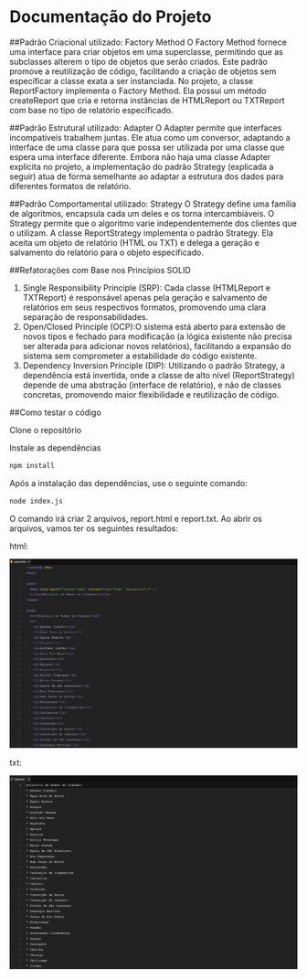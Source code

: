 # Documentação do Projeto
##Padrão Criacional utilizado: Factory Method
O Factory Method fornece uma interface para criar objetos em uma superclasse, permitindo que as subclasses alterem o tipo de objetos que serão criados. Este padrão promove a reutilização de código, facilitando a criação de objetos sem especificar a classe exata a ser instanciada. No projeto, a classe ReportFactory implementa o Factory Method. Ela possui um método createReport que cria e retorna instâncias de HTMLReport ou TXTReport com base no tipo de relatório especificado.

##Padrão Estrutural utilizado: Adapter
O Adapter permite que interfaces incompatíveis trabalhem juntas. Ele atua como um conversor, adaptando a interface de uma classe para que possa ser utilizada por uma classe que espera uma interface diferente. Embora não haja uma classe Adapter explícita no projeto, a implementação do padrão Strategy (explicada a seguir) atua de forma semelhante ao adaptar a estrutura dos dados para diferentes formatos de relatório.

##Padrão Comportamental utilizado: Strategy
O Strategy define uma família de algoritmos, encapsula cada um deles e os torna intercambiáveis. O Strategy permite que o algoritmo varie independentemente dos clientes que o utilizam. A classe ReportStrategy implementa o padrão Strategy. Ela aceita um objeto de relatório (HTML ou TXT) e delega a geração e salvamento do relatório para o objeto especificado.

##Refatorações com Base nos Princípios SOLID
  1. Single Responsibility Principle (SRP): Cada classe (HTMLReport e TXTReport) é responsável apenas pela geração e salvamento de relatórios em seus respectivos formatos, promovendo uma clara separação de responsabilidades.
  2. Open/Closed Principle (OCP):O sistema está aberto para extensão de novos tipos e fechado para modificação (a lógica existente não precisa ser alterada para adicionar novos relatórios), facilitando a expansão do sistema sem comprometer a estabilidade do código existente.
  3. Dependency Inversion Principle (DIP): Utilizando o padrão Strategy, a dependência está invertida, onde a classe de alto nível (ReportStrategy) depende de uma abstração (interface de relatório), e não de classes concretas, promovendo maior flexibilidade e reutilização de código.

##Como testar o código

Clone o repositório

Instale as dependências
```bash
npm install
```
Após a instalação das dependências, use o seguinte comando:
```bash
node index.js
```
O comando irá criar 2 arquivos, report.html e report.txt. Ao abrir os arquivos, vamos ter os seguintes resultados:

html:

![resultadoHTML](./images/reporthtml.png)

txt:

![ResultadoTxt](./images/reprttx.png)
